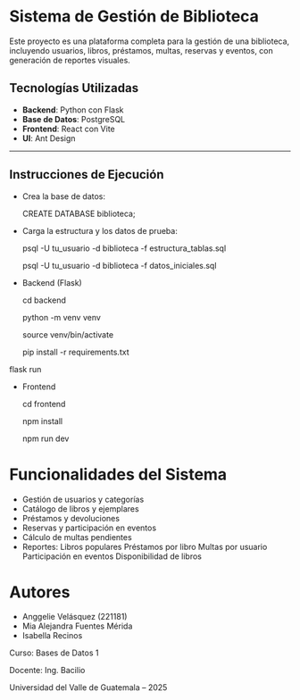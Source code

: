 #  Sistema de Gestión de Biblioteca

Este proyecto es una plataforma completa para la gestión de una biblioteca, incluyendo usuarios, libros, préstamos, multas, reservas y eventos, con generación de reportes visuales.

##  Tecnologías Utilizadas

- **Backend**: Python  con Flask
- **Base de Datos**: PostgreSQL
- **Frontend**: React con Vite
- **UI**: Ant Design

---

## Instrucciones de Ejecución
- Crea la base de datos:

  CREATE DATABASE biblioteca;

- Carga la estructura y los datos de prueba:

  psql -U tu_usuario -d biblioteca -f estructura_tablas.sql

  psql -U tu_usuario -d biblioteca -f datos_iniciales.sql

- Backend (Flask)

  cd backend

  python -m venv venv

  source venv/bin/activate

  pip install -r requirements.txt

flask run

- Frontend

   cd frontend

   npm install

   npm run dev

# Funcionalidades del Sistema
- Gestión de usuarios y categorías
- Catálogo de libros y ejemplares
- Préstamos y devoluciones
- Reservas y participación en eventos
- Cálculo de multas pendientes
- Reportes:
    Libros populares
    Préstamos por libro
    Multas por usuario
    Participación en eventos
    Disponibilidad de libros

# Autores
* Anggelie Velásquez (221181)
* Mia Alejandra Fuentes Mérida
* Isabella Recinos

Curso: Bases de Datos 1

Docente: Ing. Bacilio

Universidad del Valle de Guatemala – 2025
